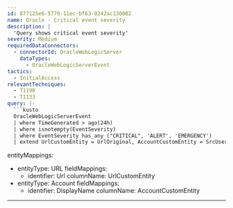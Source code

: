 ```yaml
---
id: 877125e6-5779-11ec-bf63-0242ac130002
name: Oracle - Critical event severity
description: |
  'Query shows critical event severity'
severity: Medium
requiredDataConnectors:
  - connectorId: OracleWebLogicServer
    dataTypes:
      - OracleWebLogicServerEvent
tactics:
  - InitialAccess
relevantTechniques:
  - T1190
  - T1133
query: |-
  ```kusto
  OracleWebLogicServerEvent
  | where TimeGenerated > ago(24h)
  | where isnotempty(EventSeverity)
  | where EventSeverity has_any ("CRITICAL", 'ALERT', 'EMERGENCY')
  | extend UrlCustomEntity = UrlOriginal, AccountCustomEntity = SrcUserName
  ```
entityMappings:
  - entityType: URL
    fieldMappings:
      - identifier: Url
        columnName: UrlCustomEntity
  - entityType: Account
    fieldMappings:
      - identifier: DisplayName
        columnName: AccountCustomEntity
---
```


